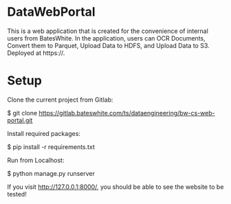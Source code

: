 # DataWebPortal
This is a web application that is created for the convenience of internal users from BatesWhite. In the application, users can OCR Documents, Convert them to Parquet, Upload Data to HDFS, and Upload Data to S3.
Deployed at https://. 

# Setup
Clone the current project from Gitlab:

$ git clone https://gitlab.bateswhite.com/ts/dataengineering/bw-cs-web-portal.git

Install required packages:

$ pip install -r requirements.txt

Run from Localhost:

$ python manage.py runserver

If you visit http://127.0.0.1:8000/, you should be able to see the website to be tested! 


